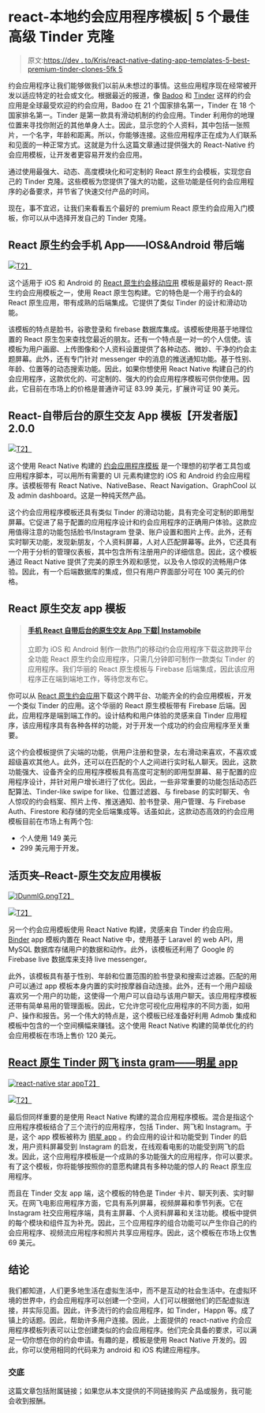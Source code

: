 # react-本地约会应用程序模板| 5 个最佳高级 Tinder 克隆

> 原文:[https://dev . to/Kris/react-native-dating-app-templates-5-best-premium-tinder-clones-5fk 5](https://dev.to/kris/react-native-dating-app-templates-5-best-premium-tinder-clones-5fk5)

约会应用程序让我们能够做我们以前从未想过的事情。这些应用程序现在经常被开发以适应特定的社会或文化。根据最近的报道，像 <u>[Badoo](https://play.google.com/store/apps/details?id=com.badoo.mobile&hl=en)</u> 和 <u>[Tinder](https://play.google.com/store/apps/details?id=com.tinder&hl=en)</u> 这样的约会应用是全球最受欢迎的约会应用，Badoo 在 21 个国家排名第一，Tinder 在 18 个国家排名第一。Tinder 是第一款具有滑动机制的约会应用。Tinder 利用你的地理位置来寻找你附近的其他单身人士。因此，显示您的个人资料，其中包括一张照片，一个名字，年龄和距离。所以，你能够连接。这些应用程序正在成为人们联系和见面的一种正常方式。这就是为什么这篇文章通过提供强大的 React-Native 约会应用模板，让开发者更容易开发约会应用。

通过使用最强大、动态、高度模块化和可定制的 React 原生约会模板，实现您自己的 Tinder 克隆。这些模板为您提供了强大的功能，这些功能是任何约会应用程序的必备要求，并节省了快速交付产品的时间。

现在，事不宜迟，让我们来看看五个最好的 premium React 原生约会应用入门模板，你可以从中选择开发自己的 Tinder 克隆。

## [](#react-native-dating-mobile-app-ios-amp-android-with-backend)React 原生约会手机 App——IOS&Android 带后端

[![](img/11fa0b3a9bb498dde8796e36978ff182.png)T2】](https://res.cloudinary.com/practicaldev/image/fetch/s--saGgxRP_--/c_limit%2Cf_auto%2Cfl_progressive%2Cq_auto%2Cw_880/https://kriss.io/wp-content/uploads/2019/09/img_5d838d9d4cc3f.png)

这个适用于 iOS 和 Android 的 <u>[React 原生约会移动应用](http://1.envato.market/zmJ3m)</u> 模板是最好的 React-原生约会应用模板之一，使用 React 原生包构建。它的特色是一个用于约会&的 React 原生应用，带有成熟的后端集成。它提供了类似 Tinder 的设计和滑动功能。

该模板的特点是脸书，谷歌登录和 firebase 数据库集成。该模板使用基于地理位置的 React 原生包来查找您最近的朋友。还有一个特点是一对一的个人信使。该模板为用户画廊、上传图像和个人资料设置提供了各种动态、微妙、干净的约会主题屏幕。此外，还有专门针对 messenger 中的消息的推送通知功能。基于性别、年龄、位置等的动态搜索功能。因此，如果你想使用 React Native 构建自己的约会应用程序，这款优化的、可定制的、强大的约会应用程序模板可供你使用。因此，它目前在市场上的价格是普通许可证 83.99 美元，扩展许可证 90 美元。

## React-自带后台的原生交友 App 模板【开发者版】2.0.0

[![](img/be4bcd624e229e14b32e3da1fb0e508b.png)T2】](https://res.cloudinary.com/practicaldev/image/fetch/s--7gmGxnHk--/c_limit%2Cf_auto%2Cfl_progressive%2Cq_auto%2Cw_880/https://kriss.io/wp-content/uploads/2019/09/img_5d838dfcd2c5d.png)

这个使用 React Native 构建的 <u>[约会应用程序模板](https://market.nativebase.io/view/react-native-dating-app-with-backend?affiliate_code=38981822-KRI-614242)</u> 是一个理想的初学者工具包或应用程序脚本，可以用所有需要的 UI 元素构建您的 iOS 和 Android 约会应用程序。该模板带有 React Native、NativeBase、React Navigation、GraphCool 以及 admin dashboard。这是一种纯天然产品。

这个约会应用程序模板还具有类似 Tinder 的滑动功能，具有完全可定制的即用型屏幕。它促进了易于配置的应用程序设计和约会应用程序的正确用户体验。这款应用值得注意的功能包括脸书/Instagram 登录、账户设置和图片上传。此外，还有实时聊天功能，发现新朋友，个人资料屏幕，人对人匹配屏幕等。此外，它还具有一个用于分析的管理仪表板，其中包含所有注册用户的详细信息。因此，这个模板通过 React Native 提供了完美的原生外观和感觉，以及令人惊叹的流畅用户体验。因此，有一个后端数据库的集成，但只有用户界面部分可在 100 美元的价格。

## [](#react-native-dating-app-template)React 原生交友 app 模板

> #### [](#mobile-react-native-dating-app-with-backend-download-instamobile)[手机 React 自带后台的原生交友 App 下载| Instamobile](https://www.instamobile.io/app-templates/react-native-dating-app/)
> 
> 立即为 iOS 和 Android 制作一款热门的移动约会应用程序下载这款跨平台全功能 React 原生约会应用程序，只需几分钟即可制作一款类似 Tinder 的应用程序。我们华丽的 React 原生模板与 Firebase 后端集成，因此该应用程序正在端到端地工作，等待您发布它。

你可以从 [React 原生约会应用](https://www.instamobile.io/app-templates/react-native-dating-app/?ref=4094&campaign=dev.to)下载这个跨平台、功能齐全的约会应用模板，开发一个类似 Tinder 的应用。这个华丽的 React 原生模板带有 Firebase 后端。因此，应用程序是端到端工作的。设计结构和用户体验的灵感来自 Tinder 应用程序，该应用程序具有各种各样的功能，对于开发一个成功的约会应用程序至关重要。

这个约会模板提供了尖端的功能，供用户注册和登录，左右滑动来喜欢，不喜欢或超级喜欢其他人。此外，还可以在匹配的个人之间进行实时私人聊天。因此，这款功能强大、设备齐全的应用程序模板具有高度可定制的即用型屏幕、易于配置的应用程序设计，并针对用户增长进行了优化。因此，一些非常重要的功能包括动态匹配算法、Tinder-like swipe for like、位置过滤器、与 firebase 的实时聊天、令人惊叹的约会档案、照片上传、推送通知、脸书登录、用户管理、与 Firebase Auth、Firestore 和存储的完全后端集成等。话虽如此，这款动态高效的约会应用模板目前在市场上有两个包:

*   个人使用 149 美元
*   299 美元用于开发。

## [](#binder-reactnative-dating-app-template)活页夹–React-原生交友应用模板

[![lDunmlG.png](img/2850aa32cc07647803a8a94c4e74902b.png)T2】](https://res.cloudinary.com/practicaldev/image/fetch/s--JgGErg7s--/c_limit%2Cf_auto%2Cfl_progressive%2Cq_auto%2Cw_880/https://i.imgur.com/lDunmlG.png)

[![](img/06c4263dc966b26e66e5d063ce49154f.png)T2】](https://res.cloudinary.com/practicaldev/image/fetch/s--bxC1F03M--/c_limit%2Cf_auto%2Cfl_progressive%2Cq_auto%2Cw_880/https://kriss.io/wp-content/uploads/2019/09/img_5d838f5528c12.png)

另一个约会应用模板使用 React Native 构建，灵感来自 Tinder 约会应用。 <u>[Binder](https://alkanyx.com/item/118/Binder---React-Native-Dating-App-Template)</u> app 模板内置在 React Native 中，使用基于 Laravel 的 web API，用 MySQL 数据库存储用户的数据和动作。此外，该模板还利用了 Google 的 Firebase live 数据库来支持 live messenger。

此外，该模板具有基于性别、年龄和位置范围的脸书登录和搜索过滤器。匹配的用户可以通过 app 模板本身内置的实时按摩器自动连接。此外，还有一个用户超级喜欢另一个用户的功能，这使得一个用户可以自动与该用户聊天。该应用程序模板还带有简单易用的管理面板。因此，它允许您可视化应用程序的不同方面，如用户、操作和报告。另一个伟大的特点是，这个模板已经准备好利用 Admob 集成和模板中包含的一个空间横幅来赚钱。这个使用 React Native 构建的简单优化的约会应用模板在市场上售价 120 美元。

## [](#react-native-tinder-netflix-instagram-star-app)[React 原生 Tinder 网飞 insta gram——明星 app](https://store.enappd.com/product/react-native-tinder-netflix-whatsapp/?aff=7)

[![react-native star app](img/4827a8b8729d08c3ec7b7131ebc3f86a.png)T2】](https://res.cloudinary.com/practicaldev/image/fetch/s--rgJ0mxlZ--/c_limit%2Cf_auto%2Cfl_progressive%2Cq_auto%2Cw_880/https://store.enappd.com/wp-content/uploads/2019/05/square_2-800x800.jpg)

[![](img/ef911ba212d03114e6687dcdaa22cf29.png)T2】](https://res.cloudinary.com/practicaldev/image/fetch/s--ApS69mJW--/c_limit%2Cf_auto%2Cfl_progressive%2Cq_66%2Cw_880/https://kriss.io/wp-content/plugins/image-elevator/assets/admin/img/circle-preloader.gif)

最后但同样重要的是使用 React Native 构建的混合应用程序模板。混合是指这个应用程序模板结合了三个流行的应用程序，包括 Tinder、网飞和 Instagram。于是，这个 app 模板被称为 <u>[明星 app](https://store.enappd.com/product/react-native-tinder-netflix-whatsapp/?aff=7)</u> 。约会应用的设计和功能受到 Tinder 的启发，用户资料屏幕受到 Instagram 的启发，在线观看电影的功能受到网飞的启发。因此，这个应用程序模板是一个成熟的多功能强大的应用程序，你可以要求。有了这个模板，你将能够按照你的意愿构建具有多种功能的惊人的 React 原生应用程序。

而且在 Tinder 交友 app 端，这个模板的特色是 Tinder 卡片、聊天列表、实时聊天。在网飞电影应用程序方面，它具有系列屏幕，视频屏幕和季节列表。它在 Instagram 社交应用程序端，具有主屏幕、个人资料屏幕和关注功能。模板中提供的每个模块和组件互为补充。因此，三个应用程序的组合功能可以产生你自己的约会应用程序、视频流应用程序和照片共享应用程序。因此，这个模板在市场上仅售 69 美元。

## [](#conclusion)结论

我们都知道，人们更多地生活在虚拟生活中，而不是互动的社会生活中。在虚拟环境的世界中，约会应用程序可以创建一个空间，人们可以根据他们的匹配虚拟连接，并实际见面。因此，许多流行的约会应用程序，如 Tinder，Happn 等。成了镇上的话题。因此，帮助许多用户连接。因此，上面提供的 react-native 约会应用程序模板列表可以让您创建类似的约会应用程序。他们完全具备的要求，可以满足一切你想在你的约会申请。有趣的是，模板是使用 React Native 开发的。因此，你可以使用相同的代码来为 android 和 iOS 构建应用程序。

### [](#disclosure)交底

这篇文章包括附属链接；如果您从本文提供的不同链接购买
产品或服务，我可能会收到报酬。